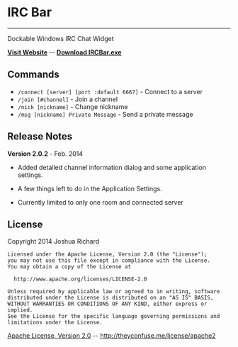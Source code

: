 # IRC Bar #
-----------

Dockable Windows IRC Chat Widget

[**Visit Website**](http://theyconfuse.me/code/IRCBar) -- [**Download IRCBar.exe**](http://theyconfuse.me/downloads/binary/IRCBar.exe)


## Commands ##
- `/connect [server] [port :default 6667]` - Connect to a server
- `/join [#channel]` - Join a channel
- `/nick [nickname]` - Change nickname
- `/msg [nickname] Private Message` - Send a private message


## Release Notes ##

**Version 2.0.2** - Feb. 2014

- Added detailed channel information dialog and some application settings.
 * A few things left to do in the Application Settings.
- Currently limited to only one room and connected server


## License ##

Copyright 2014 Joshua Richard

    Licensed under the Apache License, Version 2.0 (the "License");
    you may not use this file except in compliance with the License.
    You may obtain a copy of the License at

      http://www.apache.org/licenses/LICENSE-2.0

    Unless required by applicable law or agreed to in writing, software
    distributed under the License is distributed on an "AS IS" BASIS,
    WITHOUT WARRANTIES OR CONDITIONS OF ANY KIND, either express or implied.
    See the License for the specific language governing permissions and
    limitations under the License.

[Apache License, Version 2.0](http://theyconfuse.me/license/apache2) -- <http://theyconfuse.me/license/apache2>